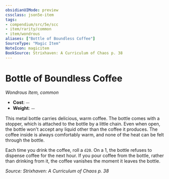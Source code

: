 ```yaml
---
obsidianUIMode: preview
cssclass: json5e-item
tags:
- compendium/src/5e/scc
- item/rarity/common
- item/wondrous
aliases: ["Bottle of Boundless Coffee"]
SourceType: "Magic Item"
NoteIcon: magicitem
BookSource: Strixhaven: A Curriculum of Chaos p. 38
---
```

# Bottle of Boundless Coffee
*Wondrous Item, common*  

- **Cost**: ⏤
- **Weight**: ⏤

This metal bottle carries delicious, warm coffee. The bottle comes with a stopper, which is attached to the bottle by a little chain. Even when open, the bottle won't accept any liquid other than the coffee it produces. The coffee inside is always comfortably warm, and none of the heat can be felt through the bottle.

Each time you drink the coffee, roll a `d20`. On a 1, the bottle refuses to dispense coffee for the next hour. If you pour coffee from the bottle, rather than drinking from it, the coffee vanishes the moment it leaves the bottle.

*Source: Strixhaven: A Curriculum of Chaos p. 38*